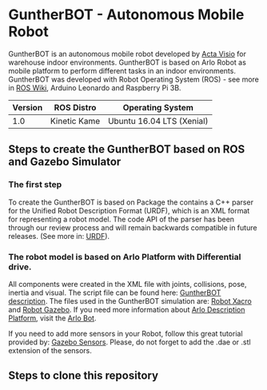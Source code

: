 # GuntherBOT - Autonomous Mobile Robot

GuntherBOT is an autonomous mobile robot developed by [Acta Visio](http://www.acta-visio.com) for warehouse indoor environments. GuntherBOT is based on Arlo Robot as mobile platform to perform different tasks in an indoor environments. GuntherBOT was developed with Robot Operating System (ROS) - see more in [ROS Wiki](https://www.ros.org/), Arduino Leonardo and Raspberry Pi 3B.

Version | ROS Distro | Operating System
------------ | ------------- | ------------
1.0 | Kinetic Kame | Ubuntu 16.04 LTS (Xenial)


## Steps to create the GuntherBOT based on ROS and Gazebo Simulator

### The first step

 To create the GuntherBOT is based on Package the contains a C++ parser for the Unified Robot Description Format (URDF), which is an XML format for representing a robot model. The code API of the parser has been through our review process and will remain backwards compatible in future releases. (See more in: [URDF](http://wiki.ros.org/urdf)).

### The robot model is based on Arlo Platform with Differential drive. 

 All components were created in the XML file with joints, collisions, pose, inertia and visual. The script file can be found here: [GuntherBOT description](https://github.com/cesarhcq/abrobot/tree/cesar-working/abrobot_description). The files used in the GuntherBOT simulation are: [Robot Xacro](https://github.com/cesarhcq/abrobot/blob/cesar-working/abrobot_description/urdf/robot2.xacro) and [Robot Gazebo](https://github.com/cesarhcq/abrobot/blob/master/abrobot_description/urdf/robot2.gazebo). If you need more information about [Arlo Description Platform](https://github.com/chrisl8/ArloBot/tree/new-serial-interface/src/arlobot/arlobot_description), visit the [Arlo Bot](https://github.com/chrisl8/ArloBot).

 If you need to add more sensors in your Robot, follow this great tutorial provided by: [Gazebo Sensors](http://gazebosim.org/tutorials/?tut=add_laser). Please, do not forget to add the .dae or .stl extension of the sensors.

## Steps to clone this repository







